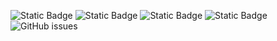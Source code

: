 ![Static Badge](https://img.shields.io/badge/blacklists-60-000000) ![Static Badge](https://img.shields.io/badge/blacklisted-2432887-cc0000) ![Static Badge](https://img.shields.io/badge/whitelisted-2244-00CC00) ![Static Badge](https://img.shields.io/badge/streaming_blacklist-28107-000000) ![GitHub issues](https://img.shields.io/github/issues/fabriziosalmi/blacklists)
